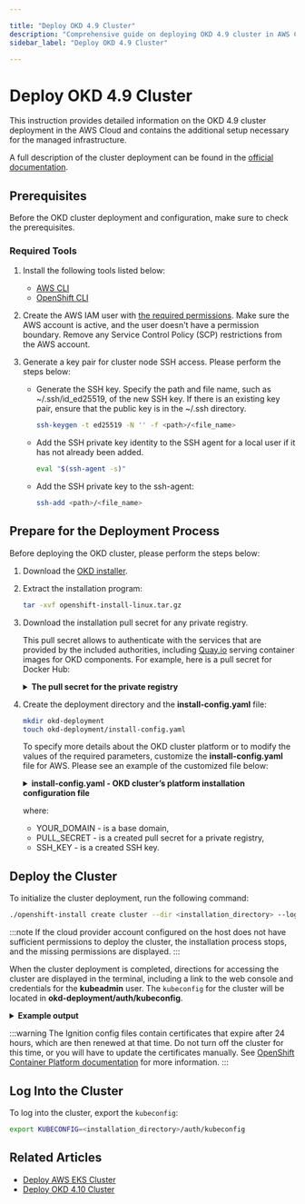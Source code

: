 ```yaml
---

title: "Deploy OKD 4.9 Cluster"
description: "Comprehensive guide on deploying OKD 4.9 cluster in AWS Cloud, detailing prerequisites, required tools, and step-by-step instructions for a managed infrastructure setup."
sidebar_label: "Deploy OKD 4.9 Cluster"

---
```

<!-- markdownlint-disable MD025 -->

# Deploy OKD 4.9 Cluster

<head>
  <link rel="canonical" href="https://docs.kuberocketci.io/docs/operator-guide/infrastructure-providers/okd/deploy-okd-4.9" />
</head>

This instruction provides detailed information on the OKD 4.9 cluster deployment in the AWS Cloud and contains the additional setup necessary for the managed infrastructure.

A full description of the cluster deployment can be found in the [official documentation](https://docs.okd.io/4.9/installing/installing_aws/installing-aws-customizations.html).

## Prerequisites

Before the OKD cluster deployment and configuration, make sure to check the prerequisites.

### Required Tools

1. Install the following tools listed below:

    * [AWS CLI](https://docs.aws.amazon.com/cli/latest/userguide/cli-chap-install.html)
    * [OpenShift CLI](https://docs.openshift.com/container-platform/4.9/cli_reference/openshift_cli/getting-started-cli.html)

2. Create the AWS IAM user with [the required permissions](https://docs.okd.io/4.9/installing/installing_aws/installing-aws-account.html#installation-aws-permissions_installing-aws-account). Make sure the AWS account is active, and the user doesn't have a permission boundary. Remove any Service Control Policy (SCP) restrictions from the AWS account.

3. Generate a key pair for cluster node SSH access. Please perform the steps below:

    * Generate the SSH key. Specify the path and file name, such as ~/.ssh/id_ed25519, of the new SSH key. If there is an existing key pair, ensure that the public key is in the ~/.ssh directory.

      ```bash
      ssh-keygen -t ed25519 -N '' -f <path>/<file_name>
      ```

    * Add the SSH private key identity to the SSH agent for a local user if it has not already been added.

      ```bash
      eval "$(ssh-agent -s)"
      ```

    * Add the SSH private key to the ssh-agent:

      ```bash
      ssh-add <path>/<file_name>
      ```

## Prepare for the Deployment Process

Before deploying the OKD cluster, please perform the steps below:

1. Download the [OKD installer](https://github.com/openshift/okd/releases/tag/4.9.0-0.okd-2022-02-12-140851).

2. Extract the installation program:

    ```bash
    tar -xvf openshift-install-linux.tar.gz
    ```

3. Download the installation pull secret for any private registry.

    This pull secret allows to authenticate with the services that are provided by the included authorities, including [Quay.io](https://quay.io/) serving container images for OKD components. For example, here is a pull secret for Docker Hub:

    <details>
      <summary><b>The pull secret for the private registry</b></summary>
      ```json
      {
        "auths":{
          "https://index.docker.io/v1/":{
            "auth":"$TOKEN"
          }
        }
      }
      ```
    </details>

4. Create the deployment directory and the **install-config.yaml** file:

    ```bash
    mkdir okd-deployment
    touch okd-deployment/install-config.yaml
    ```

    To specify more details about the OKD cluster platform or to modify the values of the required parameters, customize the **install-config.yaml** file for AWS. Please see an example of the customized file below:

    <details>
      <summary><b>install-config.yaml - OKD cluster’s platform installation configuration file</b></summary>
        ```yaml
        apiVersion: v1
        baseDomain: <YOUR_DOMAIN>
        compute:
        - architecture: amd64
          hyperthreading: Enabled
          name: worker
          platform:
            aws:
              zones:
                - eu-central-1a
              rootVolume:
                size: 50
              type: r5.large
          replicas: 3
        controlPlane:
          architecture: amd64
          hyperthreading: Enabled
          name: master
          platform:
            aws:
              rootVolume:
                size: 50
              zones:
                - eu-central-1a
              type: m5.xlarge
          replicas: 3
        metadata:
          creationTimestamp: null
          name: 4-9-okd-sandbox
        platform:
          aws:
            region: eu-central-1
            userTags:
              user:tag: 4-9-okd-sandbox
        publish: External
        pullSecret: <PULL_SECRET>
        sshKey: |
          <SSH_KEY>
        ```
    </details>

    where:
    * YOUR_DOMAIN - is a base domain,
    * PULL_SECRET - is a created pull secret for a private registry,
    * SSH_KEY - is a created SSH key.

## Deploy the Cluster

To initialize the cluster deployment, run the following command:

  ```bash
  ./openshift-install create cluster --dir <installation_directory> --log-level=info
  ```

:::note
  If the cloud provider account configured on the host does not have sufficient permissions to deploy the cluster, the installation process stops, and the missing permissions are displayed.
:::

When the cluster deployment is completed, directions for accessing the cluster are displayed in the terminal, including a link to the web console and credentials for the **kubeadmin** user. The `kubeconfig` for the cluster will be located in **okd-deployment/auth/kubeconfig**.

  <details>
    <summary><b>Example output</b></summary>
      ```bash
      ...
      INFO Install complete!
      INFO To access the cluster as the system:admin user when using 'oc', run 'export KUBECONFIG=/home/myuser/install_dir/auth/kubeconfig'
      INFO Access the OpenShift web-console here: https://console-openshift-console.apps.mycluster.example.com
      INFO Login to the console with the user: "kubeadmin", and password: "4vYBz-Ee6gm-ymBZj-Wt5AL"
      INFO Time elapsed: 36m22s:
      ```
  </details>

:::warning
  The Ignition config files contain certificates that expire after 24 hours, which are then renewed at that time. Do not turn off the cluster for this time, or you will have to update the certificates manually. See [OpenShift Container Platform documentation](https://docs.openshift.com/container-platform/4.9/installing/installing_aws/installing-aws-customizations.html#installation-launching-installer_installing-aws-customizations) for more information.
:::

## Log Into the Cluster

To log into the cluster, export the `kubeconfig`:

  ```bash
  export KUBECONFIG=<installation_directory>/auth/kubeconfig
  ```

## Related Articles

* [Deploy AWS EKS Cluster](../../deploy-aws-eks.md)
* [Deploy OKD 4.10 Cluster](deploy-okd-4.10.md)
